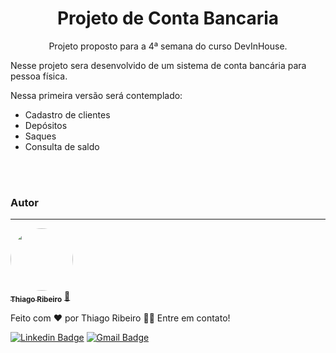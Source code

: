 <h1 align="center">Projeto de Conta Bancaria</h1>

<!--https://blog.rocketseat.com.br/como-fazer-um-bom-readme/-->

<p align="center">Projeto proposto para a 4ª semana do curso DevInHouse.

Nesse projeto sera desenvolvido de um sistema de conta bancária para pessoa física.

Nessa primeira versão será contemplado:

- Cadastro de clientes
- Depósitos
- Saques
- Consulta de saldo</p>

<br>
<br>

### Autor

---

<a href="https://github.com/thiagobcoelho25">
 <img style="border-radius: 50%;" src="https://avatars.githubusercontent.com/u/42743844?v=4" width="100px;" alt=""/>
 <br />
 <sub><b>Thiago Ribeiro</b></sub></a> <a href="https://github.com/thiagobcoelho25" title="Thiago Ribeiro">🚀</a>

Feito com ❤️ por Thiago Ribeiro 👋🏽 Entre em contato!

[![Linkedin Badge](https://img.shields.io/badge/-Thiago-blue?style=flat-square&logo=Linkedin&logoColor=white&link=https://www.linkedin.com/in/thiagobcoelho25/)](https://www.linkedin.com/in/thiagobcoelho25/)
[![Gmail Badge](https://img.shields.io/badge/-thiagobcoelho25.com-c14438?style=flat-square&logo=Gmail&logoColor=white&link=mailto:thiagobcoelho25@gmail.com)](mailto:thiagobcoelho25@gmail.com)
